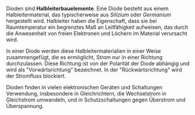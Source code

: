 Dioden sind **Halbleiterbauelemente**. Eine Diode besteht aus einem Halbleitermaterial, das typischerweise aus *Silizium* oder *Germanium* hergestellt wird. Halbleiter haben die Eigenschaft, dass sie bei Raumtemperatur ein begrenztes Maß an Leitfähigkeit aufweisen, das durch die Anwesenheit von freien Elektronen und Löchern im Material verursacht wird.

In einer Diode werden diese Halbleitermaterialien in einer Weise zusammengefügt, die es ermöglicht, Strom nur in einer Richtung durchzulassen. Diese Richtung ist von der Polarität der Diode abhängig und wird als "Vorwärtsrichtung" bezeichnet. In der "Rückwärtsrichtung" wird der Stromfluss blockiert.

Dioden finden in vielen elektronischen Geräten und Schaltungen Verwendung, insbesondere in Gleichrichtern, die Wechselstrom in Gleichstrom umwandeln, und in Schutzschaltungen gegen Überstrom und Überspannung.